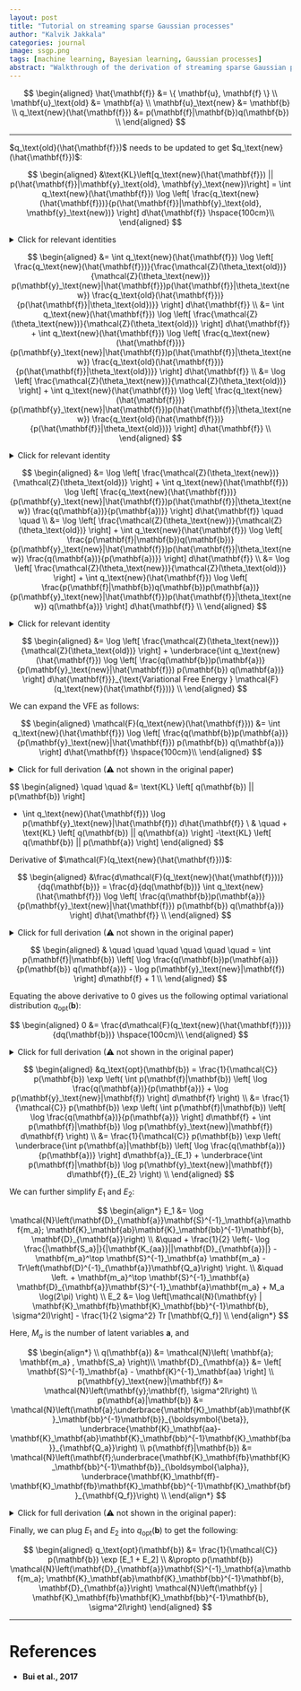 ```yaml
---
layout: post
title: "Tutorial on streaming sparse Gaussian processes"
author: "Kalvik Jakkala"
categories: journal
image: ssgp.png
tags: [machine learning, Bayesian learning, Gaussian processes]
abstract: "Walkthrough of the derivation of streaming sparse Gaussian processes [Bui et al., 2017]."
---
```


$$
\begin{aligned}
\hat{\mathbf{f}} &= \{ \mathbf{u}, \mathbf{f} \} \\
\mathbf{u}_\text{old} &= \mathbf{a} \\
\mathbf{u}_\text{new} &= \mathbf{b} \\
q_\text{new}(\hat{\mathbf{f}}) &= p(\mathbf{f}|\mathbf{b})q(\mathbf{b}) \\
\end{aligned}
$$

---

$q_\text{old}(\hat{\mathbf{f}})$ needs to be updated to get $q_\text{new}(\hat{\mathbf{f}})$:

$$
\begin{aligned}
&\text{KL}\left[q_\text{new}(\hat{\mathbf{f}}) || p(\hat{\mathbf{f}}|\mathbf{y}_\text{old}, \mathbf{y}_\text{new})\right] = \int q_\text{new}(\hat{\mathbf{f}}) \log \left[ \frac{q_\text{new}(\hat{\mathbf{f}})}{p(\hat{\mathbf{f}}|\mathbf{y}_\text{old}, \mathbf{y}_\text{new})} \right] d\hat{\mathbf{f}} \hspace{100cm}\\
\end{aligned}
$$

<details markdown=1>
  <summary>Click for relevant identities</summary>  
---
$$
\begin{aligned}
p(\hat{\mathbf{f}}|\mathbf{y}_\text{old}) &= \frac{p(\mathbf{y}_\text{old}|\hat{\mathbf{f}})p(\hat{\mathbf{f}}|\theta_\text{old})}{\mathcal{Z}(\theta_\text{old})} \\
\implies p(\mathbf{y}_\text{old}|\hat{\mathbf{f}}) &= \frac{q_\text{old}(\hat{\mathbf{f}})\mathcal{Z}(\theta_\text{old})}{p(\hat{\mathbf{f}}|\theta_\text{old})} \\ \\
p(\hat{\mathbf{f}}|\mathbf{y}_\text{old}, \mathbf{y}_\text{new}) &= \frac{p(\mathbf{y}_\text{old}|\hat{\mathbf{f}})p(\mathbf{y}_\text{new}|\hat{\mathbf{f}})p(\hat{\mathbf{f}}|\theta_\text{new})}{\mathcal{Z}(\theta_\text{new})} \\
&= \frac{q_\text{old}(\hat{\mathbf{f}})\mathcal{Z}(\theta_\text{old})}{p(\hat{\mathbf{f}}|\theta_\text{old})} \frac{p(\mathbf{y}_\text{new}|\hat{\mathbf{f}})p(\hat{\mathbf{f}}|\theta_\text{new})}{\mathcal{Z}(\theta_\text{new})} \\
&= \frac{\mathcal{Z}(\theta_\text{old})}{\mathcal{Z}(\theta_\text{new})} p(\mathbf{y}_\text{new}|\hat{\mathbf{f}})p(\hat{\mathbf{f}}|\theta_\text{new}) \frac{q_\text{old}(\hat{\mathbf{f}})}{p(\hat{\mathbf{f}}|\theta_\text{old})} \\ \\
\end{aligned}
$$

---

</details>

$$
\begin{aligned}
&= \int q_\text{new}(\hat{\mathbf{f}}) \log \left[ \frac{q_\text{new}(\hat{\mathbf{f}})}{\frac{\mathcal{Z}(\theta_\text{old})}{\mathcal{Z}(\theta_\text{new})} p(\mathbf{y}_\text{new}|\hat{\mathbf{f}})p(\hat{\mathbf{f}}|\theta_\text{new}) \frac{q_\text{old}(\hat{\mathbf{f}})}{p(\hat{\mathbf{f}}|\theta_\text{old})}} \right] d\hat{\mathbf{f}} \\
&= \int q_\text{new}(\hat{\mathbf{f}}) \log \left[ \frac{\mathcal{Z}(\theta_\text{new})}{\mathcal{Z}(\theta_\text{old})} \right] d\hat{\mathbf{f}} + \int q_\text{new}(\hat{\mathbf{f}}) \log \left[ \frac{q_\text{new}(\hat{\mathbf{f}})}{p(\mathbf{y}_\text{new}|\hat{\mathbf{f}})p(\hat{\mathbf{f}}|\theta_\text{new}) \frac{q_\text{old}(\hat{\mathbf{f}})}{p(\hat{\mathbf{f}}|\theta_\text{old})}} \right] d\hat{\mathbf{f}} \\
&= \log \left[ \frac{\mathcal{Z}(\theta_\text{new})}{\mathcal{Z}(\theta_\text{old})} \right] + \int q_\text{new}(\hat{\mathbf{f}}) \log \left[ \frac{q_\text{new}(\hat{\mathbf{f}})}{p(\mathbf{y}_\text{new}|\hat{\mathbf{f}})p(\hat{\mathbf{f}}|\theta_\text{new}) \frac{q_\text{old}(\hat{\mathbf{f}})}{p(\hat{\mathbf{f}}|\theta_\text{old})}} \right] d\hat{\mathbf{f}} \\
\end{aligned}
$$

<details markdown=1>
  <summary>Click for relevant identity</summary>  
---
$$
\require{cancel}
\begin{aligned}
\frac{q_\text{old}(\hat{\mathbf{f}})}{p(\hat{\mathbf{f}}|\theta_\text{old})} = \frac{\cancel{p(\mathbf{f}|\mathbf{a})}q(\mathbf{a})}{\cancel{p(\mathbf{f}|\mathbf{a})}p(\mathbf{a})} = \frac{q(\mathbf{a})}{p(\mathbf{a})}
\end{aligned}
$$

---

</details>

$$
\begin{aligned}
&= \log \left[ \frac{\mathcal{Z}(\theta_\text{new})}{\mathcal{Z}(\theta_\text{old})} \right] + \int q_\text{new}(\hat{\mathbf{f}}) \log \left[ \frac{q_\text{new}(\hat{\mathbf{f}})}{p(\mathbf{y}_\text{new}|\hat{\mathbf{f}})p(\hat{\mathbf{f}}|\theta_\text{new}) \frac{q(\mathbf{a})}{p(\mathbf{a})}} \right] d\hat{\mathbf{f}} \quad \quad \\
&= \log \left[ \frac{\mathcal{Z}(\theta_\text{new})}{\mathcal{Z}(\theta_\text{old})} \right] + \int q_\text{new}(\hat{\mathbf{f}}) \log \left[ \frac{p(\mathbf{f}|\mathbf{b})q(\mathbf{b})}{p(\mathbf{y}_\text{new}|\hat{\mathbf{f}})p(\hat{\mathbf{f}}|\theta_\text{new}) \frac{q(\mathbf{a})}{p(\mathbf{a})}} \right] d\hat{\mathbf{f}} \\
&= \log \left[ \frac{\mathcal{Z}(\theta_\text{new})}{\mathcal{Z}(\theta_\text{old})} \right] + \int q_\text{new}(\hat{\mathbf{f}}) \log \left[ \frac{p(\mathbf{f}|\mathbf{b})q(\mathbf{b})p(\mathbf{a})}{p(\mathbf{y}_\text{new}|\hat{\mathbf{f}})p(\hat{\mathbf{f}}|\theta_\text{new}) q(\mathbf{a})} \right] d\hat{\mathbf{f}} \\
\end{aligned}
$$

<details markdown=1>
  <summary>Click for relevant identity</summary>  
---
$$
\begin{aligned}
p(\hat{\mathbf{f}}|\theta_\text{new}) &= p(\mathbf{f}|\mathbf{b})p(\mathbf{b}) \\
\implies \frac{p(\hat{\mathbf{f}}|\theta_\text{new})}{p(\mathbf{f}|\mathbf{b})} &= p(\mathbf{b}) \\
\implies \frac{p(\mathbf{f}|\mathbf{b})}{p(\hat{\mathbf{f}}|\theta_\text{new})} &= \frac{1}{p(\mathbf{b})} \\
\end{aligned}
$$

---

</details>

$$
\begin{aligned}
&= \log \left[ \frac{\mathcal{Z}(\theta_\text{new})}{\mathcal{Z}(\theta_\text{old})} \right] + \underbrace{\int q_\text{new}(\hat{\mathbf{f}}) \log \left[ \frac{q(\mathbf{b})p(\mathbf{a})}{p(\mathbf{y}_\text{new}|\hat{\mathbf{f}}) p(\mathbf{b}) q(\mathbf{a})} \right] d\hat{\mathbf{f}}}_{\text{Variational Free Energy } \mathcal{F}(q_\text{new}(\hat{\mathbf{f}}))} \\
\end{aligned}
$$

We can expand the VFE as follows:

$$
\begin{aligned}
\mathcal{F}(q_\text{new}(\hat{\mathbf{f}})) &= \int q_\text{new}(\hat{\mathbf{f}}) \log \left[ \frac{q(\mathbf{b})p(\mathbf{a})}{p(\mathbf{y}_\text{new}|\hat{\mathbf{f}}) p(\mathbf{b}) q(\mathbf{a})} \right] d\hat{\mathbf{f}} \hspace{100cm}\\
\end{aligned}
$$

<details markdown=1>
  <summary>Click for full derivation (⚠ not shown in the original paper)</summary>  
---

$$
\begin{aligned}
&= \int p(\mathbf{f}|\mathbf{b})q(\mathbf{b}) \log \left[ \frac{q(\mathbf{b})}{p(\mathbf{b})}\frac{p(\mathbf{a})}{q(\mathbf{a})} \right] d\mathbf{f}d\mathbf{b} - \int q_\text{new}(\hat{\mathbf{f}}) \log p(\mathbf{y}_\text{new}|\hat{\mathbf{f}}) d\hat{\mathbf{f}} \\
&= \int \underbrace{p(\mathbf{f}|\mathbf{b})d\mathbf{f}}_{=1} q(\mathbf{b}) \log \left[ \frac{q(\mathbf{b})}{p(\mathbf{b})}\frac{p(\mathbf{a})}{q(\mathbf{a})} \right] d\mathbf{b} - \int q_\text{new}(\hat{\mathbf{f}}) \log p(\mathbf{y}_\text{new}|\hat{\mathbf{f}}) d\hat{\mathbf{f}} \\
&= \int q(\mathbf{b}) \log \left[ \frac{q(\mathbf{b})}{p(\mathbf{b})} \right] d\mathbf{b} + \int q(\mathbf{b}) \log \left[ \frac{p(\mathbf{a})}{q(\mathbf{a})} \right] d\mathbf{b} - \int q_\text{new}(\hat{\mathbf{f}}) \log p(\mathbf{y}_\text{new}|\hat{\mathbf{f}}) d\hat{\mathbf{f}} \\
&= \text{KL} \left[ q(\mathbf{b}) || p(\mathbf{b}) \right] + \int q(\mathbf{b}) \log \left[ \frac{p(\mathbf{a})}{q(\mathbf{a})}\frac{q(\mathbf{b})}{q(\mathbf{b})} \right] d\mathbf{b} - \int q_\text{new}(\hat{\mathbf{f}}) \log p(\mathbf{y}_\text{new}|\hat{\mathbf{f}}) d\hat{\mathbf{f}} \\
&= \text{KL} \left[ q(\mathbf{b}) || p(\mathbf{b}) \right] + 
\int q(\mathbf{b}) \log \left[ \frac{q(\mathbf{b})}{q(\mathbf{a})} \right] d\mathbf{b} 
-\int q(\mathbf{b}) \log \left[ \frac{q(\mathbf{b})}{p(\mathbf{a})} \right] d\mathbf{b} - \int q_\text{new}(\hat{\mathbf{f}}) \log p(\mathbf{y}_\text{new}|\hat{\mathbf{f}}) d\hat{\mathbf{f}} \\
&= \text{KL} \left[ q(\mathbf{b}) || p(\mathbf{b}) \right] 
+ \text{KL} \left[ q(\mathbf{b}) || q(\mathbf{a}) \right]
-\text{KL} \left[ q(\mathbf{b}) || p(\mathbf{a}) \right] - \int q_\text{new}(\hat{\mathbf{f}}) \log p(\mathbf{y}_\text{new}|\hat{\mathbf{f}}) d\hat{\mathbf{f}} \\
\end{aligned}
$$

---

</details>

$$
\begin{aligned}
\quad \quad &= \text{KL} \left[ q(\mathbf{b}) || p(\mathbf{b}) \right] 
- \int q_\text{new}(\hat{\mathbf{f}}) \log p(\mathbf{y}_\text{new}|\hat{\mathbf{f}}) d\hat{\mathbf{f}} \\
& \quad + \text{KL} \left[ q(\mathbf{b}) || q(\mathbf{a}) \right]
-\text{KL} \left[ q(\mathbf{b}) || p(\mathbf{a}) \right]
\end{aligned}
$$

Derivative of $\mathcal{F}(q_\text{new}(\hat{\mathbf{f}}))$:

$$
\begin{aligned}
&\frac{d\mathcal{F}(q_\text{new}(\hat{\mathbf{f}}))}{dq(\mathbf{b})} = \frac{d}{dq(\mathbf{b})}  \int q_\text{new}(\hat{\mathbf{f}}) \log \left[ \frac{q(\mathbf{b})p(\mathbf{a})}{p(\mathbf{y}_\text{new}|\hat{\mathbf{f}}) p(\mathbf{b}) q(\mathbf{a})} \right] d\hat{\mathbf{f}} \\
\end{aligned}
$$

<details markdown=1>
  <summary>Click for full derivation (⚠ not shown in the original paper)</summary>  
---

$$
\begin{aligned}
&= \int \left( \frac{d}{dq(\mathbf{b})} p(\mathbf{f}|\mathbf{b})q(\mathbf{b}) \right) \log \left[ \frac{q(\mathbf{b})p(\mathbf{a})}{p(\mathbf{y}_\text{new}|\hat{\mathbf{f}}) p(\mathbf{b}) q(\mathbf{a})} \right] d\hat{\mathbf{f}} + \int q_\text{new}(\hat{\mathbf{f}}) \frac{d}{dq(\mathbf{b})} \log \left[ \frac{q(\mathbf{b})p(\mathbf{a})}{p(\mathbf{y}_\text{new}|\hat{\mathbf{f}}) p(\mathbf{b}) q(\mathbf{a})} \right] d\hat{\mathbf{f}} \\

&= \int p(\mathbf{f}|\mathbf{b}) \log \left[ \frac{q(\mathbf{b})p(\mathbf{a})}{p(\mathbf{y}_\text{new}|\mathbf{f}) p(\mathbf{b}) q(\mathbf{a})} \right] d\mathbf{f} + \int q_\text{new}(\hat{\mathbf{f}}) \frac{d}{dq(\mathbf{b})} \log \left[ \frac{q(\mathbf{b})p(\mathbf{a})}{p(\mathbf{y}_\text{new}|\hat{\mathbf{f}}) p(\mathbf{b}) q(\mathbf{a})} \right] d\hat{\mathbf{f}} \\

&= \int p(\mathbf{f}|\mathbf{b}) \log \left[ \frac{q(\mathbf{b})p(\mathbf{a})}{p(\mathbf{y}_\text{new}|\mathbf{f}) p(\mathbf{b}) q(\mathbf{a})} \right] d\mathbf{f} + \int q_\text{new}(\hat{\mathbf{f}}) \underbrace{\frac{d}{dq(\mathbf{b})} \log \left[ \frac{p(\mathbf{a})}{p(\mathbf{y}_\text{new}|\hat{\mathbf{f}}) p(\mathbf{b}) q(\mathbf{a})} \right]}_{=0} d\hat{\mathbf{f}} + \int q_\text{new}(\hat{\mathbf{f}}) \underbrace{\frac{d}{dq(\mathbf{b})} \log q(\mathbf{b})}_{=1} d\hat{\mathbf{f}} \\

&= \int p(\mathbf{f}|\mathbf{b}) \log \left[ \frac{q(\mathbf{b})p(\mathbf{a})}{p(\mathbf{y}_\text{new}|\mathbf{f}) p(\mathbf{b}) q(\mathbf{a})} \right] d\mathbf{f} + 1 \\
\end{aligned}
$$

Since the likelihood $p(y \mid f)$ is factorized in GPs, i.e., each $y$ depends only on it's corresponding latent variable $f$, we can make $$p(\mathbf{y}_\text{new}\mid\hat{\mathbf{f}})$$ into $$p(\mathbf{y}_\text{new}\mid\mathbf{f})$$. 

---

</details>

$$
\begin{aligned}
& \quad \quad \quad \quad \quad \quad = \int p(\mathbf{f}|\mathbf{b}) \left[ \log \frac{q(\mathbf{b})p(\mathbf{a})}{p(\mathbf{b}) q(\mathbf{a})} - \log p(\mathbf{y}_\text{new}|\mathbf{f}) \right] d\mathbf{f} + 1 \\
\end{aligned}
$$

Equating the above derivative to 0 gives us the following optimal variational distribution  $q_\text{opt}(\mathbf{b})$: 

$$
\begin{aligned}
0 &= \frac{d\mathcal{F}(q_\text{new}(\hat{\mathbf{f}}))}{dq(\mathbf{b})} \hspace{100cm}\\
\end{aligned}
$$

<details markdown=1>
  <summary>Click for full derivation (⚠ not shown in the original paper)</summary>  
---

$$
\begin{aligned}
0 &= \int p(\mathbf{f}|\mathbf{b}) \left[ \log \frac{q(\mathbf{b})p(\mathbf{a})}{p(\mathbf{b}) q(\mathbf{a})} - \log p(\mathbf{y}_\text{new}|\mathbf{f}) \right] d\mathbf{f} + 1 \\

0 &= \int p(\mathbf{f}|\mathbf{b}) \left[ \log \frac{p(\mathbf{a})}{q(\mathbf{a})} - \log p(\mathbf{y}_\text{new}|\mathbf{f}) \right] d\mathbf{f} + \int p(\mathbf{f}|\mathbf{b}) \left[ \log \frac{q(\mathbf{b})}{p(\mathbf{b})} \right] d\mathbf{f} + 1 \\

0 &= \int p(\mathbf{f}|\mathbf{b}) \left[ \log \frac{p(\mathbf{a})}{q(\mathbf{a})} - \log p(\mathbf{y}_\text{new}|\mathbf{f}) \right] d\mathbf{f} + \log \frac{q(\mathbf{b})}{p(\mathbf{b})} + 1 \\

-\log q(\mathbf{b}) &= \int p(\mathbf{f}|\mathbf{b}) \left[ \log \frac{p(\mathbf{a})}{q(\mathbf{a})} - \log p(\mathbf{y}_\text{new}|\mathbf{f}) \right] d\mathbf{f} - \log p(\mathbf{b}) + 1 \\

q(\mathbf{b}) &= \exp \left( \int p(\mathbf{f}|\mathbf{b}) \left[ -\log \frac{p(\mathbf{a})}{q(\mathbf{a})} + \log p(\mathbf{y}_\text{new}|\mathbf{f}) \right] d\mathbf{f} + \log p(\mathbf{b}) - 1 \right) \\
\end{aligned}
$$

---

</details>

$$
\begin{aligned}
&q_\text{opt}(\mathbf{b}) = \frac{1}{\mathcal{C}} p(\mathbf{b}) \exp \left( \int p(\mathbf{f}|\mathbf{b}) \left[ \log \frac{q(\mathbf{a})}{p(\mathbf{a})} + \log p(\mathbf{y}_\text{new}|\mathbf{f}) \right] d\mathbf{f} \right) \\
&= \frac{1}{\mathcal{C}} p(\mathbf{b}) \exp \left( \int p(\mathbf{f}|\mathbf{b}) \left[ \log \frac{q(\mathbf{a})}{p(\mathbf{a})} \right] d\mathbf{f} + \int p(\mathbf{f}|\mathbf{b}) \log p(\mathbf{y}_\text{new}|\mathbf{f}) d\mathbf{f} \right) \\
&= \frac{1}{\mathcal{C}} p(\mathbf{b}) \exp \left( \underbrace{\int p(\mathbf{a}|\mathbf{b}) \left[ \log \frac{q(\mathbf{a})}{p(\mathbf{a})} \right] d\mathbf{a}}_{E_1} + \underbrace{\int p(\mathbf{f}|\mathbf{b}) \log p(\mathbf{y}_\text{new}|\mathbf{f}) d\mathbf{f}}_{E_2} \right) \\
\end{aligned}
$$

We can further simplify $E_1$ and $E_2$:

$$
\begin{align*} 
E_1 &= \log \mathcal{N}\left(\mathbf{D}_{\mathbf{a}}\mathbf{S}^{-1}_\mathbf{a}\mathbf{m_a}; \mathbf{K}_\mathbf{ab}\mathbf{K}_\mathbf{bb}^{-1}\mathbf{b}, \mathbf{D}_{\mathbf{a}}\right) \\
&\quad + \frac{1}{2} \left(- \log \frac{|\mathbf{S_a}|}{|\mathbf{K_{aa}}||\mathbf{D}_{\mathbf{a}}|} - \mathbf{m_a}^\top \mathbf{S}^{-1}_\mathbf{a} \mathbf{m_a} - Tr\left(\mathbf{D}^{-1}_{\mathbf{a}}\mathbf{Q_a}\right) \right. \\
&\quad \left. + \mathbf{m_a}^\top \mathbf{S}^{-1}_\mathbf{a} \mathbf{D}_{\mathbf{a}}\mathbf{S}^{-1}_\mathbf{a}\mathbf{m_a} + M_a \log(2\pi) \right) \\
E_2 &= \log \left[\mathcal{N}(\mathbf{y} | \mathbf{K}_\mathbf{fb}\mathbf{K}_\mathbf{bb}^{-1}\mathbf{b}, \sigma^2I)\right]  - \frac{1}{2 \sigma^2} Tr [\mathbf{Q_f}] \\
\end{align*}
$$

Here, $M_a$ is the number of latent variables $\mathbf{a}$, and 

$$
\begin{align*} 
 \\
q(\mathbf{a}) &= \mathcal{N}\left( \mathbf{a}; \mathbf{m_a} , \mathbf{S_a} \right)\\
\mathbf{D}_{\mathbf{a}} &= \left[ \mathbf{S}^{-1}_\mathbf{a} - \mathbf{K}^{-1}_\mathbf{aa} \right] \\
p(\mathbf{y}_\text{new}|\mathbf{f}) &= \mathcal{N}\left(\mathbf{y};\mathbf{f}, \sigma^2I\right) \\
p(\mathbf{a}|\mathbf{b}) &= \mathcal{N}\left(\mathbf{a};\underbrace{\mathbf{K}_\mathbf{ab}\mathbf{K}_\mathbf{bb}^{-1}\mathbf{b}}_{\boldsymbol{\beta}}, \underbrace{\mathbf{K}_\mathbf{aa}-\mathbf{K}_\mathbf{ab}\mathbf{K}_\mathbf{bb}^{-1}\mathbf{K}_\mathbf{ba}}_{\mathbf{Q_a}}\right) \\
p(\mathbf{f}|\mathbf{b}) &= \mathcal{N}\left(\mathbf{f};\underbrace{\mathbf{K}_\mathbf{fb}\mathbf{K}_\mathbf{bb}^{-1}\mathbf{b}}_{\boldsymbol{\alpha}}, \underbrace{\mathbf{K}_\mathbf{ff}-\mathbf{K}_\mathbf{fb}\mathbf{K}_\mathbf{bb}^{-1}\mathbf{K}_\mathbf{bf}}_{\mathbf{Q_f}}\right) \\
\end{align*} 
$$

<details markdown=1>
  <summary>Click for full derivation (⚠ not shown in the original paper):</summary>

---

<details markdown=1>
  <summary>Click for relevant identities</summary>

---

  * The covariance of a conditional can be written as follows:

    $$
    \begin{equation}
    \text{cov}[\mathbf{f}|\mathbf{b}] = \mathbb{E}[\mathbf{f}\mathbf{f}^\top|\mathbf{b}] - \mathbb{E}[\mathbf{f}|\mathbf{b}]\mathbb{E}[\mathbf{f}|\mathbf{b}]^\top \\
    \mathbb{E}[\mathbf{f}\mathbf{f}^\top|\mathbf{b}] = \mathbb{E}[\mathbf{f}|\mathbf{b}]\mathbb{E}[\mathbf{f}|\mathbf{b}]^\top + \text{cov}[\mathbf{f}|\mathbf{b}]
    \end{equation}
    $$

  * The trace operation is linear:

    $$
    \mathbf{x}^\top \mathbf{A} \mathbf{x} = Tr \left[ \mathbf{x}^\top \mathbf{A} \mathbf{x} \right] = Tr \left[ \mathbf{x} \mathbf{x}^\top \mathbf{A} \right]
    $$

  * Completing the (multivariate) square formula:

    $$
    \begin{aligned}
    x^\top M x - 2b^\top x = (x-M^{-1}b)^\top M (x-M^{-1}b) - b^\top M^{-1} b
    \end{aligned}
    $$

    Here, $b^\top M^{-1} b$ is a constant with respect to our variables of interest $x$. $M^{-1}b$ is the mean and $M$ is the inverse of the covariance matrix (precision matrix) of the Gaussian distribution on the random variable $x$. 

---

</details>

From the problem formulation, i.e., since everything is Gaussian, $p(\mathbf{f}\mid\mathbf{b})$ and $p(\mathbf{y}_\text{new}\mid\mathbf{f})$ are given by:

$$
\begin{aligned}
p(\mathbf{y}_\text{new}|\mathbf{f}) &= \mathcal{N}\left(\mathbf{y};\mathbf{f}, \sigma^2I\right) \\
p(\mathbf{f}|\mathbf{b}) &= \mathcal{N}\left(\mathbf{f};\underbrace{\mathbf{K}_\mathbf{fb}\mathbf{K}_\mathbf{bb}^{-1}\mathbf{b}}_{\boldsymbol{\alpha}}, \underbrace{\mathbf{K}_\mathbf{ff}-\mathbf{K}_\mathbf{fb}\mathbf{K}_\mathbf{bb}^{-1}\mathbf{K}_\mathbf{bf}}_{\mathbf{Q_f}}\right) \\
\end{aligned}
$$

We can use the above definitions to compute $E_2$:

$$
\begin{aligned}
E_2 &= \int p(\mathbf{f}|\mathbf{b}) \log p(\mathbf{y}_\text{new}|\mathbf{f}) d\mathbf{f} \\
&= \int p(\mathbf{f}|\mathbf{b}) \log \mathcal{N}\left(\mathbf{y};\mathbf{f}, \sigma^2I\right) d\mathbf{f} \\
&= \int p(\mathbf{f}|\mathbf{b}) \left( -\frac{n}{2} \log(2\pi \sigma^2) - \frac{1}{2 \sigma^2} Tr \left[ \mathbf{y}\mathbf{y}^\top - 2 \mathbf{y} \mathbf{f}^\top + \mathbf{f}\mathbf{f}^\top \right] \right) d\mathbf{f} \\
&= -\int p(\mathbf{f|b})  \frac{n}{2} \log(2\pi \sigma^2) d\mathbf{f} - \frac{1}{2 \sigma^2} \int p(\mathbf{f|b})  Tr \left[ \mathbf{y}\mathbf{y}^\top - 2 \mathbf{y} \mathbf{f}^\top + \mathbf{f}\mathbf{f}^\top \right] d\mathbf{f} \\
&= -\frac{n}{2} \log(2\pi \sigma^2) - \frac{1}{2 \sigma^2} Tr \left[ \int p(\mathbf{f|b}) \mathbf{y}\mathbf{y}^\top d\mathbf{f} - \int p(\mathbf{f|b}) 2 \mathbf{y} \mathbf{f}^\top d\mathbf{f} + \int p(\mathbf{f|b}) \mathbf{f}\mathbf{f}^\top d\mathbf{f} \right] \\
&= -\frac{n}{2} \log(2\pi \sigma^2) - \frac{1}{2 \sigma^2} Tr \left[ \mathbf{y}\mathbf{y}^\top - 2 \mathbf{y} \boldsymbol{\alpha}^\top + \boldsymbol{\alpha}\boldsymbol{\alpha}^\top + \mathbf{Q_f} \right]  \\
&= \log [\mathcal{N}(\mathbf{y} | \boldsymbol{\alpha}, \sigma^2I)]  - \frac{1}{2 \sigma^2} Tr  [\mathbf{Q_f}] \\
\end{aligned}
$$

Similarly, we define the following:

$$
\begin{aligned}
p(\mathbf{a}) &= \mathcal{N}\left( \mathbf{a}; 0 , \mathbf{K_{aa}} \right) \\
q(\mathbf{a}) &= \mathcal{N}\left( \mathbf{a}; \mathbf{m_a} , \mathbf{S_a} \right) \\
p(\mathbf{a}|\mathbf{b}) &= \mathcal{N}\left(\mathbf{a};\underbrace{\mathbf{K}_\mathbf{ab}\mathbf{K}_\mathbf{bb}^{-1}\mathbf{b}}_{\boldsymbol{\beta}}, \underbrace{\mathbf{K}_\mathbf{aa}-\mathbf{K}_\mathbf{ab}\mathbf{K}_\mathbf{bb}^{-1}\mathbf{K}_\mathbf{ba}}_{\mathbf{Q_a}}\right) \\
\end{aligned}
$$

and compute $E_1$ as follows:

$$
\begin{aligned}
E_1 &= \int p(\mathbf{a}|\mathbf{b}) \left[ \log \frac{q(\mathbf{a})}{p(\mathbf{a})} \right] d\mathbf{a} \\

&= \int p(\mathbf{a}|\mathbf{b}) \left[ \log \mathcal{N}\left( \mathbf{a}; \mathbf{m_a} , \mathbf{S_a} \right) - \log \mathcal{N}\left( \mathbf{a}; 0 , \mathbf{K_{aa}} \right) \right] d\mathbf{a} \\

&= \int p(\mathbf{a}|\mathbf{b}) \left[ \left( -\frac{n}{2} \log(2\pi) - \frac{1}{2}\log |\mathbf{S_a}| - \frac{1}{2} Tr \left[ \mathbf{a}\mathbf{a}^\top \mathbf{S}^{-1}_\mathbf{a} - 2 \mathbf{a} \mathbf{m_a}^\top \mathbf{S}^{-1}_\mathbf{a} + \mathbf{m_a}\mathbf{m_a}^\top \mathbf{S}^{-1}_\mathbf{a} \right] \right) - \left( -\frac{n}{2} \log(2\pi) - \frac{1}{2} \log |\mathbf{K_{aa}}| - \frac{1}{2} Tr \left[ \mathbf{a}^\top \mathbf{K}_\mathbf{aa}^{-1} \mathbf{a} \right] \right) \right] d\mathbf{a} \\

&= \frac{1}{2} \int p(\mathbf{a}|\mathbf{b}) \left( - \log \frac{|\mathbf{S_a}|}{|\mathbf{K_{aa}}|} - Tr \left[ \mathbf{a}\mathbf{a}^\top \mathbf{S}^{-1}_\mathbf{a} - 2 \mathbf{a} \mathbf{m_a}^\top \mathbf{S}^{-1}_\mathbf{a} + \mathbf{m_a}\mathbf{m_a}^\top \mathbf{S}^{-1}_\mathbf{a} \right] + Tr \left[ \mathbf{a}^\top \mathbf{K}_\mathbf{aa}^{-1} \mathbf{a} \right] \right) d\mathbf{a} \\

&= \frac{1}{2} \int p(\mathbf{a}|\mathbf{b}) \left(-\log \frac{|\mathbf{S_a}|}{|\mathbf{K_{aa}}|}  + Tr \left[-\mathbf{a}\mathbf{a}^\top \mathbf{S}^{-1}_\mathbf{a} + 2 \mathbf{a} \mathbf{m_a}^\top \mathbf{S}^{-1}_\mathbf{a} - \mathbf{m_a}\mathbf{m_a}^\top \mathbf{S}^{-1}_\mathbf{a} + \mathbf{a} \mathbf{a}^\top \mathbf{K}_\mathbf{aa}^{-1} \right] \right) d\mathbf{a} \\

&= \frac{1}{2} \left(-\int p(\mathbf{a}|\mathbf{b})\log \frac{|\mathbf{S_a}|}{|\mathbf{K_{aa}}|} d\mathbf{a} + Tr \left[ -\int p(\mathbf{a}|\mathbf{b}) \mathbf{a}\mathbf{a}^\top \mathbf{S}^{-1}_\mathbf{a}d\mathbf{a} + \int p(\mathbf{a}|\mathbf{b}) 2 \mathbf{a} \mathbf{m_a}^\top \mathbf{S}^{-1}_\mathbf{a}d\mathbf{a} - \int p(\mathbf{a}|\mathbf{b}) \mathbf{m_a}\mathbf{m_a}^\top \mathbf{S}^{-1}_\mathbf{a}d\mathbf{a} + \int p(\mathbf{a}|\mathbf{b}) \mathbf{a} \mathbf{a}^\top \mathbf{K}_\mathbf{aa}^{-1}d\mathbf{a} \right] \right) \\

&= \frac{1}{2} \left(-\log \frac{|\mathbf{S_a}|}{|\mathbf{K_{aa}}|} + Tr \left[-\boldsymbol{\beta}\boldsymbol{\beta}^\top \mathbf{S}^{-1}_\mathbf{a} - \mathbf{Q_a}\mathbf{S}^{-1}_\mathbf{a} + 2 \boldsymbol{\beta} \mathbf{m_a}^\top \mathbf{S}^{-1}_\mathbf{a} - \mathbf{m_a}\mathbf{m_a}^\top \mathbf{S}^{-1}_\mathbf{a} + \boldsymbol{\beta}\boldsymbol{\beta}^\top \mathbf{K}_\mathbf{aa}^{-1} + \mathbf{Q_a}\mathbf{K}_\mathbf{aa}^{-1} \right] \right) \\

&= \frac{1}{2} \left( -\boldsymbol{\beta}^\top \underbrace{\left[\mathbf{S}^{-1}_\mathbf{a}-\mathbf{K}_\mathbf{aa}^{-1}\right]}_{\mathbf{D}^{-1}_\mathbf{a}}\boldsymbol{\beta} + 2 \boldsymbol{\beta}^\top\mathbf{S}^{-1}_\mathbf{a}\mathbf{m_a} \right) + \frac{1}{2} \left(-\log \frac{|\mathbf{S_a}|}{|\mathbf{K_{aa}}|} + Tr \left[-\mathbf{m_a}\mathbf{m_a}^\top \mathbf{S}^{-1}_\mathbf{a} - \mathbf{Q_a}\underbrace{\left[\mathbf{S}^{-1}_\mathbf{a}-\mathbf{K}_\mathbf{aa}^{-1}\right]}_{\mathbf{D}_\mathbf{a}^{-1}}\right] \right) \\

&= \frac{1}{2} \left( -\boldsymbol{\beta}^\top \mathbf{D}^{-1}_{\mathbf{a}}\boldsymbol{\beta} + 2 \boldsymbol{\beta}^\top\mathbf{S}^{-1}_\mathbf{a}\mathbf{m_a} \right)  + \frac{1}{2} \left(- \log \frac{|\mathbf{S_a}|}{|\mathbf{K_{aa}}|} - \mathbf{m_a}^\top \mathbf{S}^{-1}_\mathbf{a} \mathbf{m_a} - Tr\left(\mathbf{D}^{-1}_{\mathbf{a}}\mathbf{Q_a}\right)\right) \\

&= \frac{1}{2}  \left\{ -\left( \boldsymbol{\beta} - \mathbf{D}_{\mathbf{a}}\mathbf{S}^{-1}_\mathbf{a}\mathbf{m_a} \right)^\top \mathbf{D}^{-1}_{\mathbf{a}} \left( \boldsymbol{\beta} - \mathbf{D}_{\mathbf{a}}\mathbf{S}^{-1}_\mathbf{a}\mathbf{m_a} \right) + \left( \mathbf{m_a}^\top \mathbf{S}^{-1}_\mathbf{a} \mathbf{D}_{\mathbf{a}}\mathbf{S}^{-1}_\mathbf{a}\mathbf{m_a} \right) \right\}  + \frac{1}{2}  \left(- \log \frac{|\mathbf{S_a}|}{|\mathbf{K_{aa}}|} - \mathbf{m_a}^\top \mathbf{S}^{-1}_\mathbf{a} \mathbf{m_a} - Tr\left(\mathbf{D}^{-1}_{\mathbf{a}}\mathbf{Q_a}\right)\right) \\

&= \frac{1}{2}  \left\{ -\left( \boldsymbol{\beta} - \mathbf{D}_{\mathbf{a}}\mathbf{S}^{-1}_\mathbf{a}\mathbf{m_a} \right)^\top \mathbf{D}^{-1}_{\mathbf{a}} \left( \boldsymbol{\beta} - \mathbf{D}_{\mathbf{a}}\mathbf{S}^{-1}_\mathbf{a}\mathbf{m_a} \right) \right\} + \frac{1}{2}  \left(- \log \frac{|\mathbf{S_a}|}{|\mathbf{K_{aa}}|} - \mathbf{m_a}^\top \mathbf{S}^{-1}_\mathbf{a} \mathbf{m_a} - Tr\left(\mathbf{D}^{-1}_{\mathbf{a}}\mathbf{Q_a}\right) + \mathbf{m_a}^\top \mathbf{S}^{-1}_\mathbf{a} \mathbf{D}_{\mathbf{a}}\mathbf{S}^{-1}_\mathbf{a}\mathbf{m_a} \right) \\

&= \log \mathcal{N}\left(\mathbf{D}_{\mathbf{a}}\mathbf{S}^{-1}_\mathbf{a}\mathbf{m_a}; \boldsymbol{\beta}, \mathbf{D}_{\mathbf{a}}\right) + \frac{1}{2} \left(- \log \frac{|\mathbf{S_a}|}{|\mathbf{K_{aa}}||\mathbf{D}_{\mathbf{a}}|} - \mathbf{m_a}^\top \mathbf{S}^{-1}_\mathbf{a} \mathbf{m_a} - Tr\left(\mathbf{D}^{-1}_{\mathbf{a}}\mathbf{Q_a}\right) + \mathbf{m_a}^\top \mathbf{S}^{-1}_\mathbf{a} \mathbf{D}_{\mathbf{a}}\mathbf{S}^{-1}_\mathbf{a}\mathbf{m_a} + M_a \log(2\pi) \right) \\
\end{aligned}
$$

---

</details>

Finally, we can plug $E_1$ and $E_2$ into $q_\text{opt}(\mathbf{b})$ to get the following:

$$
\begin{aligned}
q_\text{opt}(\mathbf{b}) &= \frac{1}{\mathcal{C}} p(\mathbf{b}) \exp [E_1 + E_2] \\
&\propto p(\mathbf{b})  \mathcal{N}\left(\mathbf{D}_{\mathbf{a}}\mathbf{S}^{-1}_\mathbf{a}\mathbf{m_a}; \mathbf{K}_\mathbf{ab}\mathbf{K}_\mathbf{bb}^{-1}\mathbf{b}, \mathbf{D}_{\mathbf{a}}\right) \mathcal{N}\left(\mathbf{y} | \mathbf{K}_\mathbf{fb}\mathbf{K}_\mathbf{bb}^{-1}\mathbf{b}, \sigma^2I\right)
\end{aligned}
$$

---

# References

* <a href="https://proceedings.neurips.cc/paper/2017/hash/f31b20466ae89669f9741e047487eb37-Abstract.html" style="text-decoration: none;font-weight:bold;">Bui et al., 2017</a>
